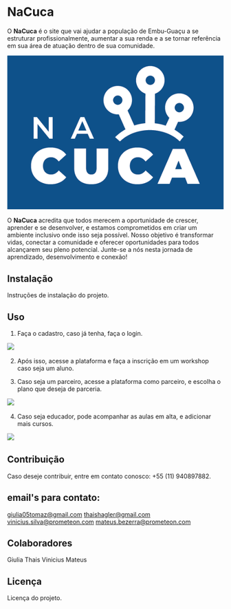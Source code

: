 


# NaCuca
O **NaCuca** é o site que vai ajudar a população de Embu-Guaçu a se estruturar profissionalmente, aumentar a sua renda e a se tornar referência em sua área de atuação dentro de sua comunidade.

<img src="https://github.com/giulia05tomaz/nacuca/blob/main/IDV_nanuca.png">

O **NaCuca** acredita que todos merecem a oportunidade de crescer, aprender e se desenvolver, e estamos comprometidos em criar um ambiente inclusivo onde isso seja possível. Nosso objetivo é transformar vidas, conectar a comunidade e oferecer oportunidades para todos alcançarem seu pleno potencial. Junte-se a nós nesta jornada de aprendizado, desenvolvimento e conexão!

## Instalação

Instruções de instalação do projeto.

## Uso
1. Faça o cadastro, caso já tenha, faça o login.

<img src="login.gif">

2. Após isso, acesse a plataforma e faça a inscrição em um workshop caso seja um aluno.


3. Caso seja um parceiro, acesse a plataforma como parceiro, e escolha o plano que deseja de parceria.
<img src="parce.gif">

4. Caso seja educador, pode acompanhar as aulas em alta, e adicionar mais cursos.

<img src="edu.gif">

## Contribuição

Caso deseje contribuir, entre em contato conosco: +55 (11) 940897882.

## email's para contato: ## 
giulia05tomaz@gmail.com
thaishagler@gmail.com
vinicius.silva@prometeon.com
mateus.bezerra@prometeon.com

## Colaboradores

Giulia
Thais
Vinicius
Mateus
## Licença

Licença do projeto.
